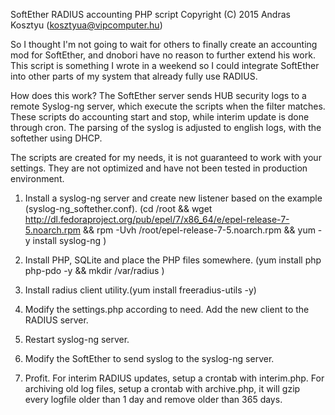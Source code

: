 SoftEther RADIUS accounting PHP script
Copyright (C) 2015 Andras Kosztyu (kosztyua@vipcomputer.hu)

So I thought I'm not going to wait for others to finally create an accounting mod for SoftEther, and dnobori have no reason to further extend his work. This script is something I wrote in a weekend so I could integrate SoftEther into other parts of my system that already fully use RADIUS.

How does this work? The SoftEther server sends HUB security logs to a remote Syslog-ng server, which execute the scripts when the filter matches. These scripts do accounting start and stop, while interim update is done through cron. The parsing of the syslog is adjusted to english logs, with the softether using DHCP. 

The scripts are created for my needs, it is not guaranteed to work with your settings. They are not optimized and have not been tested in production environment.

1. Install a syslog-ng server and create new listener based on the example (syslog-ng_softether.conf). (cd /root && wget http://dl.fedoraproject.org/pub/epel/7/x86_64/e/epel-release-7-5.noarch.rpm && rpm -Uvh /root/epel-release-7-5.noarch.rpm && yum -y install syslog-ng )

2. Install PHP, SQLite and place the PHP files somewhere. (yum install php php-pdo -y && mkdir /var/radius )

3. Install radius client utility.(yum install freeradius-utils -y)

4. Modify the settings.php according to need. Add the new client to the RADIUS server.

5. Restart syslog-ng server.

6. Modify the SoftEther to send syslog to the syslog-ng server.

7. Profit. 
For interim RADIUS updates, setup a crontab with interim.php. 
For archiving old log files, setup a crontab with archive.php, it will gzip every logfile older than 1 day and remove older than 365 days. 


